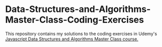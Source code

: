 # Data-Structures-and-Algorithms-Master-Class-Coding-Exercises


This repository contains my solutions to the coding exercises in Udemy's [Javascript Data Structures and Algorithms Master Class course.](https://www.udemy.com/course/js-algorithms-and-data-structures-masterclass/)
